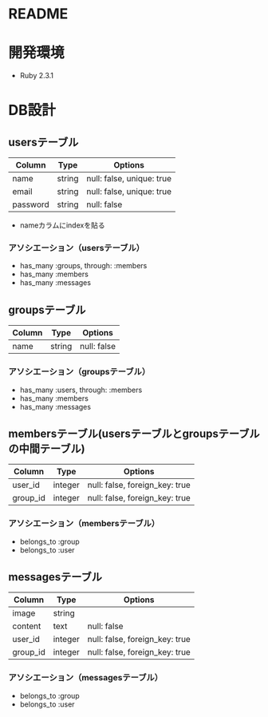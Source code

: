 # README

# 開発環境
* Ruby 2.3.1

# DB設計

## usersテーブル

|Column|Type|Options|
|------|----|-------|
|name|string|null: false, unique: true|
|email|string|null: false, unique: true|
|password|string|null: false|
* nameカラムにindexを貼る

### アソシエーション（usersテーブル）
- has_many :groups, through: :members
- has_many :members
- has_many :messages

## groupsテーブル

|Column|Type|Options|
|------|----|-------|
|name|string|null: false|

### アソシエーション（groupsテーブル）
- has_many :users, through: :members
- has_many :members
- has_many :messages

## membersテーブル(usersテーブルとgroupsテーブルの中間テーブル)

|Column|Type|Options|
|------|----|-------|
|user_id|integer|null: false, foreign_key: true|
|group_id|integer|null: false, foreign_key: true|

### アソシエーション（membersテーブル）
- belongs_to :group
- belongs_to :user

## messagesテーブル

|Column|Type|Options|
|------|----|-------|
|image|string||
|content|text|null: false|
|user_id|integer|null: false, foreign_key: true|
|group_id|integer|null: false, foreign_key: true|

### アソシエーション（messagesテーブル）
- belongs_to :group
- belongs_to :user


